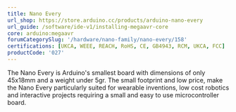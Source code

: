 ```yaml
---
title: Nano Every
url_shop: https://store.arduino.cc/products/arduino-nano-every
url_guide: /software/ide-v1/installing-megaavr-core
core: arduino:megaavr
forumCategorySlug: '/hardware/nano-family/nano-every/158'
certifications: [UKCA, WEEE, REACH, RoHS, CE, GB4943, RCM, UKCA, FCC]
productCode: '027'
---
```


The Nano Every is Arduino's smallest board with dimensions of only 45x18mm and a weight under 5gr. The small footprint and low price, make the Nano Every particularly suited for wearable inventions, low cost robotics and interactive projects requiring a small and easy to use microcontroller board.
